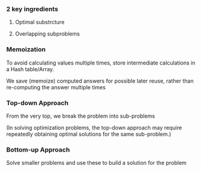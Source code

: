 
### 2 key ingredients

1. Optimal substrcture 

2. Overlapping subproblems


### Memoization
To avoid calculating values multiple times, store intermediate calculations in a Hash table/Array.

We save (memoize) computed answers for possible later reuse, rather than re-computing the answer multiple times

### Top-down Approach

From the very top, we break the problem into sub-problems

(In solving optimization problems, the top-down approach may require repeatedly obtaining optimal solutions for the same sub-problem.)

### Bottom-up Approach

Solve smaller problems and use these to build a solution for the problem


